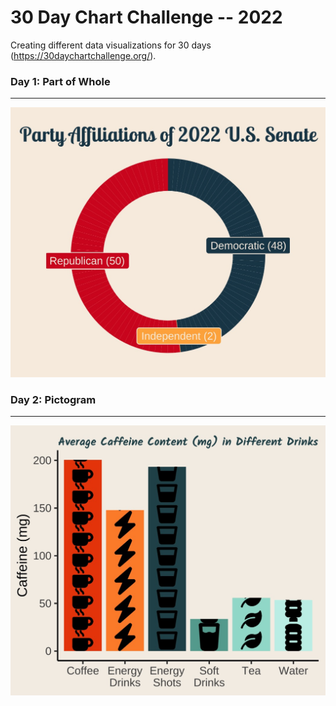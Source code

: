 # 30 Day Chart Challenge -- 2022
Creating different data visualizations for 30 days (https://30daychartchallenge.org/). 

### Day 1: Part of Whole 
***
![](https://github.com/hschmidt12/30DayChartChallenge-2022/blob/main/charts/day1_part-to-whole.jpeg?raw=true)

### Day 2: Pictogram
***
![](https://github.com/hschmidt12/30DayChartChallenge-2022/blob/main/charts/day2_pictogram.jpeg?raw=true)